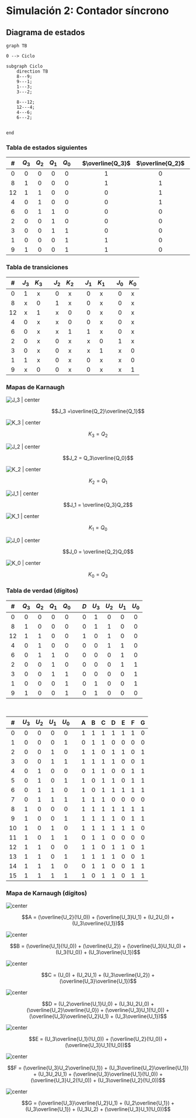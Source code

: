# Simulación 2: Contador síncrono

## Diagrama de estados

```mermaid
graph TB

0 --> Ciclo

subgraph Ciclo
	direction TB
	8---9;
	9---1;
	1---3;
	3---2;

	8---12;
	12---4;
	4---6;
	6---2;


end
```

### Tabla de estados siguientes

|  #  | $Q_3$ | $Q_2$ | $Q_1$ | $Q_0$ |     | $\overline{Q_3}$ | $\overline{Q_2}$ | $\overline{Q_1}$ | $\overline{Q_0}$ |
| :-: | :---: | :---: | :---: | :---: | :-: | :--------------: | :--------------: | :--------------: | :--------------: |
|  0  |   0   |   0   |   0   |   0   |     |        1         |        0         |        0         |        0         |
|  8  |   1   |   0   |   0   |   0   |     |        1         |        1         |        0         |        0         |
| 12  |   1   |   1   |   0   |   0   |     |        0         |        1         |        0         |        0         |
|  4  |   0   |   1   |   0   |   0   |     |        0         |        1         |        1         |        0         |
|  6  |   0   |   1   |   1   |   0   |     |        0         |        0         |        1         |        0         |
|  2  |   0   |   0   |   1   |   0   |     |        0         |        0         |        1         |        1         |
|  3  |   0   |   0   |   1   |   1   |     |        0         |        0         |        0         |        1         |
|  1  |   0   |   0   |   0   |   1   |     |        1         |        0         |        0         |        1         |
|  9  |   1   |   0   |   0   |   1   |     |        1         |        0         |        0         |        0         |

### Tabla de transiciones

|  #  | $J_3$ | $K_3$ |     | $J_2$ | $K_2$ |     | $J_1$ | $K_1$ |     | $J_0$ | $K_0$ |
| :-: | :---: | :---: | :-: | :---: | :---: | :-: | :---: | :---: | :-: | :---: | :---: |
|  0  |   1   |   x   |     |   0   |   x   |     |   0   |   x   |     |   0   |   x   |
|  8  |   x   |   0   |     |   1   |   x   |     |   0   |   x   |     |   0   |   x   |
| 12  |   x   |   1   |     |   x   |   0   |     |   0   |   x   |     |   0   |   x   |
|  4  |   0   |   x   |     |   x   |   0   |     |   0   |   x   |     |   0   |   x   |
|  6  |   0   |   x   |     |   x   |   1   |     |   1   |   x   |     |   0   |   x   |
|  2  |   0   |   x   |     |   0   |   x   |     |   x   |   0   |     |   1   |   x   |
|  3  |   0   |   x   |     |   0   |   x   |     |   x   |   1   |     |   x   |   0   |
|  1  |   1   |   x   |     |   0   |   x   |     |   0   |   x   |     |   x   |   0   |
|  9  |   x   |   0   |     |   0   |   x   |     |   0   |   x   |     |   x   |   1   |

### Mapas de Karnaugh

![J_3 | center](attachments/j3.jpg)

$$J_3 =\overline{Q_2}\overline{Q_1}$$

![K_3 | center](attachments/k3.jpg)

$$K_3 = Q_2$$

![J_2 | center](attachments/j2.jpg)

$$J_2 = Q_3\overline{Q_0}$$

![K_2 | center](attachments/k2.jpg)

$$K_2 = Q_1$$

![J_1 | center](attachments/j1.jpg)

$$J_1 = \overline{Q_3}Q_2$$

![K_1 | center](attachments/k1.jpg)

$$K_1 = Q_0$$

![J_0 | center](attachments/j0.jpg)

$$J_0 = \overline{Q_2}Q_0$$

![K_0 | center](attachments/k0.jpg)

$$K_0 = Q_3$$

### Tabla de verdad (dígitos)

|  #  | $Q_3$ | $Q_2$ | $Q_1$ | $Q_0$ |     | $D$ | $U_3$ | $U_2$ | $U_1$ | $U_0$ |
| :-: | :---: | :---: | :---: | :---: | :-: | :-: | :---: | :---: | :---: | :---: |
|  0  |   0   |   0   |   0   |   0   |     |  0  |   1   |   0   |   0   |   0   |
|  8  |   1   |   0   |   0   |   0   |     |  0  |   1   |   1   |   0   |   0   |
| 12  |   1   |   1   |   0   |   0   |     |  1  |   0   |   1   |   0   |   0   |
|  4  |   0   |   1   |   0   |   0   |     |  0  |   0   |   1   |   1   |   0   |
|  6  |   0   |   1   |   1   |   0   |     |  0  |   0   |   0   |   1   |   0   |
|  2  |   0   |   0   |   1   |   0   |     |  0  |   0   |   0   |   1   |   1   |
|  3  |   0   |   0   |   1   |   1   |     |  0  |   0   |   0   |   0   |   1   |
|  1  |   0   |   0   |   0   |   1   |     |  0  |   1   |   0   |   0   |   1   |
|  9  |   1   |   0   |   0   |   1   |     |  0  |   1   |   0   |   0   |   0   |

<br>

|  #  | $U_3$ | $U_2$ | $U_1$ | $U_0$ |     |  A  |  B  |  C  |  D  |  E  |  F  |  G  |
| :-: | :---: | :---: | :---: | :---: | :-: | :-: | :-: | :-: | :-: | :-: | :-: | :-: |
|  0  |   0   |   0   |   0   |   0   |     |  1  |  1  |  1  |  1  |  1  |  1  |  0  |
|  1  |   0   |   0   |   0   |   1   |     |  0  |  1  |  1  |  0  |  0  |  0  |  0  |
|  2  |   0   |   0   |   1   |   0   |     |  1  |  1  |  0  |  1  |  1  |  0  |  1  |
|  3  |   0   |   0   |   1   |   1   |     |  1  |  1  |  1  |  1  |  0  |  0  |  1  |
|  4  |   0   |   1   |   0   |   0   |     |  0  |  1  |  1  |  0  |  0  |  1  |  1  |
|  5  |   0   |   1   |   0   |   1   |     |  1  |  0  |  1  |  1  |  0  |  1  |  1  |
|  6  |   0   |   1   |   1   |   0   |     |  1  |  0  |  1  |  1  |  1  |  1  |  1  |
|  7  |   0   |   1   |   1   |   1   |     |  1  |  1  |  1  |  0  |  0  |  0  |  0  |
|  8  |   1   |   0   |   0   |   0   |     |  1  |  1  |  1  |  1  |  1  |  1  |  1  |
|  9  |   1   |   0   |   0   |   1   |     |  1  |  1  |  1  |  1  |  0  |  1  |  1  |
| 10  |   1   |   0   |   1   |   0   |     |  1  |  1  |  1  |  1  |  1  |  1  |  0  |
| 11  |   1   |   0   |   1   |   1   |     |  0  |  1  |  1  |  0  |  0  |  0  |  0  |
| 12  |   1   |   1   |   0   |   0   |     |  1  |  1  |  0  |  1  |  1  |  0  |  1  |
| 13  |   1   |   1   |   0   |   1   |     |  1  |  1  |  1  |  1  |  0  |  0  |  1  |
| 14  |   1   |   1   |   1   |   0   |     |  0  |  1  |  1  |  0  |  0  |  1  |  1  |
| 15  |   1   |   1   |   1   |   1   |     |  1  |  0  |  1  |  1  |  0  |  1  |  1  |

### Mapa de Karnaugh (dígitos)

![ center](attachments/a.jpg)

$$A = (\overline{U_2}(!U_0)) + (\overline{U_3}U_1) + (U_2U_0) + (U_3\overline{U_1})$$

![ center](attachments/b.jpg)

$$B = (\overline{U_1}(!U_0)) + (\overline{U_2}) + (\overline{U_3}U_1U_0) + (U_3(!U_0)) + (U_3\overline{U_1})$$

![ center](attachments/c.jpg)

$$C = (U_0) + (U_2U_1) + (U_3\overline{U_2}) + (\overline{U_3}\overline{U_1})$$

![ center](attachments/d.jpg)

$$D = (U_2\overline{U_1}U_0) + (U_3U_2U_0) + (\overline{U_2}\overline{U_0}) + (\overline{U_3}U_1(!U_0)) + (\overline{U_3}\overline{U_2}U_1) + (U_3\overline{U_1})$$

![ center](attachments/e.jpg)

$$E = (U_3\overline{U_1}(!U_0)) + (\overline{U_2}(!U_0)) + (\overline{U_3}U_1(!U_0))$$

![ center](attachments/f.jpg)

$$F = (\overline{U_3}U_2\overline{U_1}) + (U_3\overline{U_2}\overline{U_1}) + (U_3U_2U_1) + (\overline{U_3}\overline{U_1}(!U_0)) + (\overline{U_3}U_2(!U_0)) + (U_3\overline{U_2}(!U_0))$$

![ center](attachments/g.jpg)

$$G = (\overline{U_3}\overline{U_2}U_1) + (U_2\overline{U_1}) + (U_3\overline{U_1}) + (U_3U_2) + (\overline{U_3}U_1(!U_0))$$
